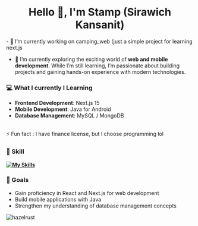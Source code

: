 <h1 align="center">Hello 👋, I'm Stamp (Sirawich Kansanit)</h1>
- 🔭 I’m currently working on camping_web (just a simple project for learning next.js

- 🌱 I’m currently exploring the exciting world of **web and mobile development**. While I’m still learning, I’m passionate about building projects and gaining hands-on experience with modern technologies.

### 💻 What I currently I Learning
- **Frontend Development**: Next.js 15  
- **Mobile Development**: Java for Android  
- **Database Management**: MySQL / MongoDB
<br>
⚡ Fun fact : I have finance license, but I choose programming lol

### 👾 Skill
**[![My Skills](https://skillicons.dev/icons?i=html,css,js,ts,react,nextjs,figma)](https://skillicons.dev)**

### 🌱 Goals
- Gain proficiency in React and Next.js for web development  
- Build mobile applications with Java  
- Strengthen my understanding of database management concepts  

<p align="left">
</p>


<p><img align="left" src="https://github-readme-stats.vercel.app/api/top-langs?username=hazelrust&show_icons=true&locale=en&layout=compact" alt="hazelrust" /></p>

